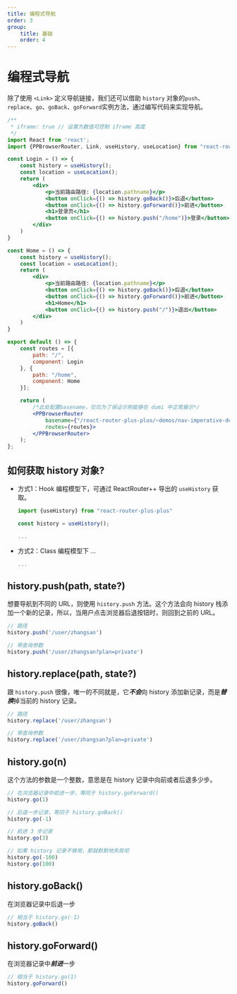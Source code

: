 ```yaml
---
title: 编程式导航
order: 3
group:
    title: 基础
    order: 4
---
```


# 编程式导航

除了使用 `<Link>` 定义导航链接，我们还可以借助 `history` 对象的`push`、`replace`、`go`、`goBack`、`goForward`实例方法，通过编写代码来实现导航。

```jsx
/**
 * iframe: true // 设置为数值可控制 iframe 高度
 */
import React from 'react';
import {PPBrowserRouter, Link, useHistory, useLocation} from "react-router-plus-plus"

const Login = () => {
    const history = useHistory();
    const location = useLocation();
    return (
        <div>
            <p>当前路由路径: {location.pathname}</p>
            <button onClick={() => history.goBack()}>后退</button>
            <button onClick={() => history.goForward()}>前进</button>
            <h1>登录页</h1>
            <button onClick={() => history.push("/home")}>登录</button>
        </div>
    )
}

const Home = () => {
    const history = useHistory();
    const location = useLocation();
    return (
        <div>
            <p>当前路由路径: {location.pathname}</p>
            <button onClick={() => history.goBack()}>后退</button>
            <button onClick={() => history.goForward()}>前进</button>
            <h1>Home</h1>
            <button onClick={() => history.push("/")}>退出</button>            
        </div>
    )
}

export default () => {
    const routes = [{
        path: "/",
        component: Login
    }, {
        path: "/home",
        component: Home
    }];

    return (
        /*此处配置basename，仅仅为了保证示例能够在 dumi 中正常展示*/
        <PPBrowserRouter
            basename={"/react-router-plus-plus/~demos/nav-imperative-demo"} 
            routes={routes}>
        </PPBrowserRouter>
    );
};
```

## 如何获取 history 对象?

* 方式1：Hook 编程模型下，可通过 ReactRouter++ 导出的 `useHistory` 获取。

    ~~~js
    import {useHistory} from "react-router-plus-plus"

    const history = useHistory();

    ...
    ~~~

* 方式2：Class 编程模型下 ...

    ~~~js
    ...
    ~~~

## history.push(path, state?)

想要导航到不同的 URL，则使用 `history.push` 方法。这个方法会向 history 栈添加一个新的记录，所以，当用户点击浏览器后退按钮时，则回到之前的 URL。

~~~js
// 路径
history.push('/user/zhangsan')

// 带查询参数
history.push('/user/zhangsan?plan=private')
~~~

## history.replace(path, state?)

跟 `history.push` 很像，唯一的不同就是，它***不会***向 history 添加新记录，而是***替换***掉当前的 history 记录。

~~~js
// 路径
history.replace('/user/zhangsan')

// 带查询参数
history.replace('/user/zhangsan?plan=private')
~~~

## history.go(n)

这个方法的参数是一个整数，意思是在 history 记录中向前或者后退多少步。

~~~js
// 在浏览器记录中前进一步，等同于 history.goForward()
history.go(1)

// 后退一步记录，等同于 history.goBack()
history.go(-1)

// 前进 3 步记录
history.go(3)

// 如果 history 记录不够用，那就默默地失败呗
history.go(-100)
history.go(100)
~~~

## history.goBack()

在浏览器记录中后退一步

~~~js
// 相当于 history.go(-1)
history.goBack()
~~~

## history.goForward()

在浏览器记录中***前进***一步

~~~js
// 相当于 history.go(1)
history.goForward()
~~~

